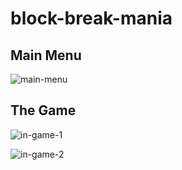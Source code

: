 # block-break-mania
## Main Menu
![main-menu](https://user-images.githubusercontent.com/73944749/172872612-19a931db-ebd6-4291-8b51-a9494cc262b7.gif)
## The Game
![in-game-1](https://user-images.githubusercontent.com/73944749/172872949-bf745112-8b61-446c-ad4c-9f43b8f5226a.gif)

![in-game-2](https://user-images.githubusercontent.com/73944749/172873188-08f4b63f-9dfd-4cfb-819f-f70cd3e0e992.gif)
